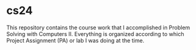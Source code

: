 # cs24
This repository contains the course work that I accomplished in Problem Solving with Computers II.
Everything is organized according to which Project Assignment (PA) or lab I was doing at the time.
